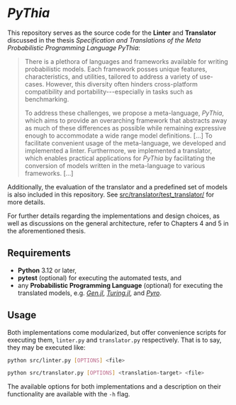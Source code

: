 # _PyThia_

This repository serves as the source code for the **Linter** and **Translator** discussed in the thesis _Specification and Translations of the Meta Probabilistic Programming Language PyThia_:

> There is a plethora of languages and frameworks available for writing probabilistic models.
> Each framework posses unique features, characteristics, and utilities, tailored to address a variety of use-cases.
> However, this diversity often hinders cross-platform compatibility and portability---especially in tasks such as benchmarking.
>
> To address these challenges, we propose a meta-language, _PyThia_, which aims to provide an overarching framework that abstracts away as much of these differences as possible while remaining expressive enough to accommodate a wide range model definitions.
> [...]
> To facilitate convenient usage of the meta-language, we developed and implemented a linter.
> Furthermore, we implemented a translator, which enables practical applications for _PyThia_ by facilitating the conversion of models written in the meta-language to various frameworks.
> [...]

Additionally, the evaluation of the translator and a predefined set of models is also included in this repository.
See [src/translator/test_translator/](/src/translator/test_translator/README.md) for more details.

For further details regarding the implementations and design choices, as well as discussions on the general architecture, refer to Chapters 4 and 5 in the aforementioned thesis.

## Requirements

- **Python** 3.12 or later,
- **pytest** (optional) for executing the automated tests, and
- any **Probabilistic Programming Language** (optional) for executing the translated models, e.g. [_Gen.jl_](https://github.com/probcomp/Gen.jl), [_Turing.jl_](https://github.com/TuringLang/Turing.jl), and [_Pyro_](https://github.com/pyro-ppl/pyro).

## Usage

Both implementations come modularized, but offer convenience scripts for executing them, `linter.py` and `translator.py` respectively.
That is to say, they may be executed like:

```sh
python src/linter.py [OPTIONS] <file>
```

```sh
python src/translator.py [OPTIONS] <translation-target> <file>
```

The available options for both implementations and a description on their functionality are available with the `-h` flag.
